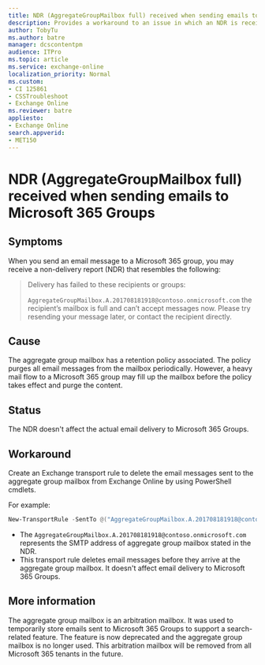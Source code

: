 ```yaml
---
title: NDR (AggregateGroupMailbox full) received when sending emails to Microsoft 365 Groups
description: Provides a workaround to an issue in which an NDR is received when sending emails to Microsoft 365 Groups.
author: TobyTu
ms.author: batre
manager: dcscontentpm
audience: ITPro 
ms.topic: article 
ms.service: exchange-online
localization_priority: Normal
ms.custom: 
- CI 125861
- CSSTroubleshoot
- Exchange Online
ms.reviewer: batre
appliesto:
- Exchange Online
search.appverid: 
- MET150
---
```


# NDR (AggregateGroupMailbox full) received when sending emails to Microsoft 365 Groups

## Symptoms

When you send an email message to a Microsoft 365 group, you may receive a non-delivery report (NDR) that resembles the following:

> Delivery has failed to these recipients or groups:
>
> `AggregateGroupMailbox.A.201708181918@contoso.onmicrosoft.com` the recipient’s mailbox is full and can’t accept messages now. Please try resending your message later, or contact the recipient directly.


## Cause

The aggregate group mailbox has a retention policy associated. The policy purges all email messages from the mailbox periodically. However, a heavy mail flow to a Microsoft 365 group may fill up the mailbox before the policy takes effect and purge the content.  

## Status

The NDR doesn't affect the actual email delivery to Microsoft 365 Groups.  

## Workaround

Create an Exchange transport rule to delete the email messages sent to the aggregate group mailbox from Exchange Online by using PowerShell cmdlets.  

For example:

```powershell
New-TransportRule -SentTo @("AggregateGroupMailbox.A.201708181918@contoso.onmicrosoft.com") -DeleteMessage:$true -Name 'rule name' -StopRuleProcessing:$false -Mode 'Enforce' -Comments '' -RuleErrorAction 'Ignore' -SenderAddressLocation 'Header' 
```

- The `AggregateGroupMailbox.A.201708181918@contoso.onmicrosoft.com` represents the SMTP address of aggregate group mailbox stated in the NDR.  
- This transport rule deletes email messages before they arrive at the aggregate group mailbox. It doesn't affect email delivery to Microsoft 365 Groups.

## More information

The aggregate group mailbox is an arbitration mailbox. It was used to temporarily store emails sent to Microsoft 365 Groups to support a search-related feature. The feature is now deprecated and the aggregate group mailbox is no longer used. This arbitration mailbox will be removed from all Microsoft 365 tenants in the future.
